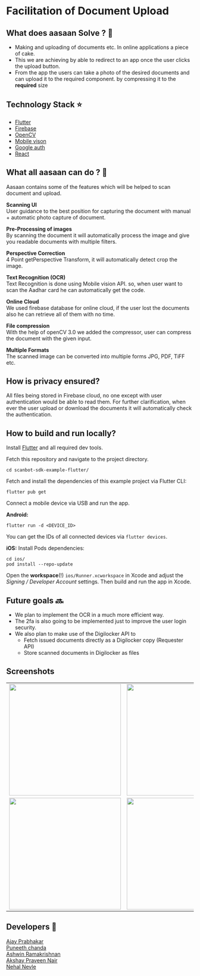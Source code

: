 # Facilitation of Document Upload

## What does aasaan Solve ? :eyes:

* Making and uploading of documents etc. In online applications a piece of cake.
* This we are achieving by able to redirect to an app once the user clicks the upload button.
* From the app the users can take a photo of the desired documents and can upload it to the required component. by compressing it to the **required** size

## Technology Stack :star:

* [Flutter](https://flutter.dev/)
* [Firebase](https://firebase.google.com/)
* [OpenCV](https://opencv.org/)
* [Mobile vison](https://developers.google.com/vision)
* [Google auth](https://developers.google.com/identity/protocols/oauth2)
* [React](https://reactjs.org/)


## What all aasaan can do ? :thought_balloon:

Aasaan contains some of the features which will be helped to scan document and upload.

**Scanning UI** \
User guidance to the best position for capturing the document with manual + automatic photo capture of document.

**Pre-Processing of images** \
By scanning the document it will automatically process the image and give you readable documents with multiple filters.

**Perspective Correction** \
4 Point getPerspective Transform, it will automatically detect crop the image.

**Text Recognition (OCR)** \
Text Recognition is done using Mobile vision API. so, when user want to scan the Aadhar card he can automatically get the code.
 
**Online Cloud** \
We used firebase database for online cloud, if the user lost the documents also he can retrieve all of them with no time.

**File compression** \
With the help of openCV 3.0 we added the compressor, user can compress the document with the given input.

**Multiple Formats** \
The scanned image can be converted into multiple forms JPG, PDF, TiFF etc.

## How is privacy ensured? 
All files being stored in Firebase cloud, no one except with user authentication would be able to read them. 
For further clarification, when ever the user upload or download the documents it will automatically check the authentication.

## How to build and run locally?
Install [Flutter](https://flutter.dev) and all required dev tools.

Fetch this repository and navigate to the project directory.

```
cd scanbot-sdk-example-flutter/
```
Fetch and install the dependencies of this example project via Flutter CLI:

```
flutter pub get
```
Connect a mobile device via USB and run the app.

**Android:** 
```
flutter run -d <DEVICE_ID>
```
You can get the IDs of all connected devices via `flutter devices`.

**iOS:** 
Install Pods dependencies:
```
cd ios/
pod install --repo-update
```

Open the **workspace**(!) `ios/Runner.xcworkspace` in Xcode and adjust the *Signing / Developer Account* settings. 
Then build and run the app in Xcode.

## Future goals :soon:
* We plan to implement the OCR in a much more efficient way.
* The 2fa is also going to be implemented just to improve the user login security.
* We also plan to make use of the Digilocker API to
	* Fetch issued documents directly as a Digilocker copy (Requester API)
	* Store scanned documents in Digilocker as files

## Screenshots

<table border="0">
  <tr>
     <td><img src="https://user-images.githubusercontent.com/48018942/97796401-87ad6980-1c37-11eb-999a-5bbbfbb80221.png" width="300"></td>
       <td><img src="https://user-images.githubusercontent.com/48018942/97796402-87ad6980-1c37-11eb-98d7-5540c22eac6e.png" width="300"></td>
    <td><img src="https://user-images.githubusercontent.com/48018942/97796399-854b0f80-1c37-11eb-8782-ee63188f9dff.png" width="300"></td>


  </tr>
  <tr>
    <td><img src="https://user-images.githubusercontent.com/48018942/97796400-8714d300-1c37-11eb-9033-330e57ad67e2.png" width="300"></td>
    <td><img src="https://user-images.githubusercontent.com/48018942/97796403-88460000-1c37-11eb-94d6-087c6bb3fbf2.png" width="300"></td>
    <td><img src="https://user-images.githubusercontent.com/48018942/97796404-88de9680-1c37-11eb-9859-ef2911c128fc.png" width="300"></td>
  </tr>
</table>

## Developers :information_desk_person:

[Ajay Prabhakar](https://github.com/chromicle) \
[Puneeth chanda](https://github.com/puneeth2001) \
[Ashwin Ramakrishnan](https://github.com/ashwinkey04) \
[Akshay Praveen Nair](https://github.com/iammarco11) \
[Nehal Nevle](https://github.com/Blackcipher101)

